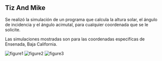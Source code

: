 ## Tiz And Mike

Se realizó la simulación de un programa que calcula
la altura solar, el ángulo de incidencia y el ángulo
acimutal, para cualquier coordenada que se le solicite.

Las simulaciones mostradas son para las coordenadas especifícas
de Ensenada, Baja California.


![figure1](https://cloud.githubusercontent.com/assets/16943736/14572974/d6abaf96-0306-11e6-93c1-593b2b0d544b.jpg)
![figure2](https://cloud.githubusercontent.com/assets/16943736/14572975/d6cfedb6-0306-11e6-9dcd-1d647f711d96.jpg)
![figure3](https://cloud.githubusercontent.com/assets/16943736/14572976/d718bbd6-0306-11e6-8845-8e0977a0482f.jpg)

